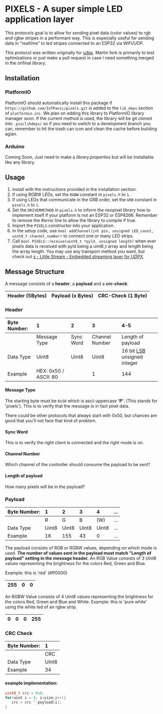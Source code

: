 # PIXELS - A super simple LED application layer

This protocols goal is to allow for sending pixel data (color values) to rgb and rgbw stripes in a performant way. This is especially useful for sending data in "realtime" to led stripes connected to an ESP32 via WIFI/UDP.

This protocol was written originally for [udpx](https://github.com/martinberlin/udpx).
Martin fork is primarily to test optimizations or just make a pull request in case I need something merged in the orifinal library.

## Installation

### PlatformIO

PlatformIO should automatically install this package if `https://github.com/IoTPanic/pixels.git` is added to the `lib_deps` section of `platformio.ini`. We plan on adding this library to PlatformIO library manager soon. If the current method is used, the library will be git cloned into `.pio/libdeps/` so if you need to switch to a development branch you can, remember to hit the trash can icon and clean the cache before building agian.

### Arduino

Coming Soon, Just need to make a _library.properties_ but will be installable like any library.

## Usage 

1. Install with the instructions provided in the installation section.
2. If using RGBW LEDs, set the `RGBW` constant in `pixels.h` to `1`.
3. If using LEDs that communicate in the GRB order, set the `GRB` constant in `pixels.h` to `1`.
4. Set the `DRIVERMETHOD` in `pixels.h` to inform the neopixel library how to implement itself if your platform is not an ESP32 or ESP8266. Remember to remove the #error line to allow the library to compile if true.
5. Import the `PIXELS` constructor into your application.
6. In the setup code, use `bool addChannel(int pin, unsigned LED_count, uint8_t channel_number)` to connect one or many LED strips.
7. Call `bool PIXELS::receive(uint8_t *pyld, unsigned length)` when ever pixels data is received with pyld being a uint8_t array and length being the array length. You may use any transport method you want, but check out [s - Little Stream - Embedded streaming layer for UDPX](https://github.com/IoTPanic/s).

## Message Structure

A message consists of a **header**, a **payload** and a **crc-check**:

| Header (5Bytes) | Payload (x Bytes) | CRC-Check (1 Byte) |
|:----------------|:------------------|:-------------------|


### Header

| Byte Number: | 1                     | 2         | 3              | 4-5                                                                                      |
|:-------------|:----------------------|:----------|:---------------|:-----------------------------------------------------------------------------------------|
|              | Message Type          | Sync Word | Channel Number | Length of payload                                                                        |
| Data Type    | Uint8                 | Uint8     | Uint8          | 16 bit [LSB](https://developer.mozilla.org/de/docs/Glossary/Endianness) unsigned integer |
| Example      | HEX: 0x50 / ASCII: 80 |           | 1              | 144                                                                                      |

#### Message Type

The starting byte must be `0x50` which is ascii uppercase **'P'**. (This
stands for 'pixels'). This is to verify that the message is in fact
pixel data.

There could be other protocols that always start with 0x50, but chances
are good that you'll not face that kind of problem.

#### Sync Word

This is to verify the right client is connected and the right mode is
on.

#### Channel Number

Which channel of the controller should consume the payload to be sent?

#### Length of payload

How many pixels will be in the payload?

### Payload

| Byte Number: | 1     | 2     | 3     | 4     | ... |
|:-------------|:------|:------|:------|:------|:----|
|              | R     | G     | B     | (W)   | ... |
| Data Type    | Uint8 | Uint8 | Uint8 | Uint8 | ... |
| Example      | 16    | 155   | 43    | 0     | ... |

The payload consists of RGB or RGBW values, depending on which mode is
used. **The number of values sent in the payload must match "Length of
payload" setting in the message header.** An RGB Value consists of 3
Uint8 values representing the brightness for the colors Red, Green and
Blue.

Example: this is 'red' (#ff0000)

| 255 | 0 | 0 |
|:----|:--|:--|

An RGBW Value consists of 4 Uint8 values representing the brightness for
the colors Red, Green and Blue and White. Example: this is 'pure white'
using the white led of an rgbw strip.

| 0 | 0 | 0 | 255 |
|:--|:--|:--|:----|

### CRC Check

| Byte Number: | 1     |
|:-------------|:------|
|              | CRC   |
| Data Type    | Uint8 |
| Example      | 34    |

#### example implementation:

```c++
uint8_t crc = 0x0;
for(uint i = 0; i<size;i++){
   crc = crc ^ payload[i];
}
```
